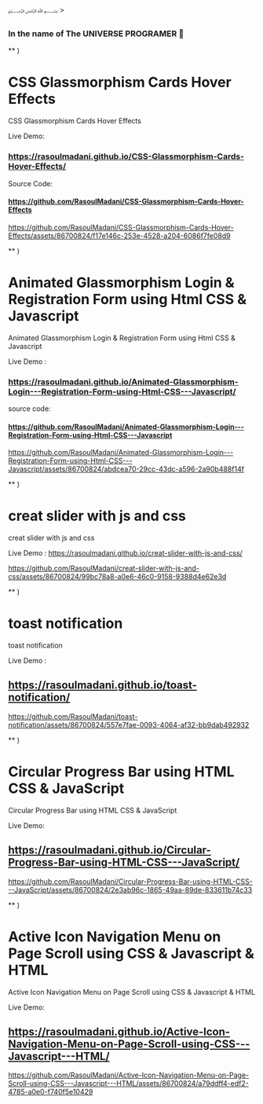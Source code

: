 ﷽ >

### In the name of The UNIVERSE PROGRAMER 👋

** ) 
# CSS Glassmorphism Cards Hover Effects
 CSS Glassmorphism Cards Hover Effects

Live Demo: 
### https://rasoulmadani.github.io/CSS-Glassmorphism-Cards-Hover-Effects/


Source Code:
#### https://github.com/RasoulMadani/CSS-Glassmorphism-Cards-Hover-Effects


https://github.com/RasoulMadani/CSS-Glassmorphism-Cards-Hover-Effects/assets/86700824/f17e146c-253e-4528-a204-6086f7fe08d9



** )
# Animated Glassmorphism Login & Registration Form using Html CSS & Javascript
 Animated Glassmorphism Login & Registration Form using Html CSS & Javascript

Live Demo :

### https://rasoulmadani.github.io/Animated-Glassmorphism-Login---Registration-Form-using-Html-CSS---Javascript/
source code:
#### https://github.com/RasoulMadani/Animated-Glassmorphism-Login---Registration-Form-using-Html-CSS---Javascript
https://github.com/RasoulMadani/Animated-Glassmorphism-Login---Registration-Form-using-Html-CSS---Javascript/assets/86700824/abdcea70-29cc-43dc-a596-2a90b488f14f


** )
# creat slider with js and css
 creat slider with js and css

Live Demo : 
https://rasoulmadani.github.io/creat-slider-with-js-and-css/



https://github.com/RasoulMadani/creat-slider-with-js-and-css/assets/86700824/99bc78a8-a0e6-46c0-9158-9388d4e62e3d


** )
# toast notification
 toast notification

Live Demo : 
## https://rasoulmadani.github.io/toast-notification/


https://github.com/RasoulMadani/toast-notification/assets/86700824/557e7fae-0093-4064-af32-bb9dab492932


** )
# Circular Progress Bar using HTML CSS & JavaScript
 Circular Progress Bar using HTML CSS & JavaScript

Live Demo:
 ## https://rasoulmadani.github.io/Circular-Progress-Bar-using-HTML-CSS---JavaScript/


https://github.com/RasoulMadani/Circular-Progress-Bar-using-HTML-CSS---JavaScript/assets/86700824/2e3ab96c-1865-49aa-89de-833611b74c33


 
** ) 
# Active Icon Navigation Menu on Page Scroll using CSS & Javascript & HTML
 Active Icon Navigation Menu on Page Scroll using CSS & Javascript & HTML

 
Live Demo: 
 ## https://rasoulmadani.github.io/Active-Icon-Navigation-Menu-on-Page-Scroll-using-CSS---Javascript---HTML/ 

https://github.com/RasoulMadani/Active-Icon-Navigation-Menu-on-Page-Scroll-using-CSS---Javascript---HTML/assets/86700824/a79ddff4-edf2-4785-a0e0-f740f5e10429
